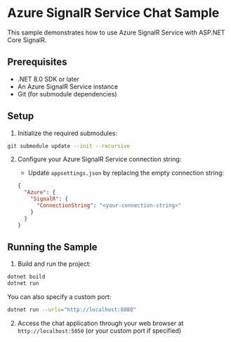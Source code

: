 # Azure SignalR Service Chat Sample

This sample demonstrates how to use Azure SignalR Service with ASP.NET Core SignalR.

## Prerequisites

- .NET 8.0 SDK or later
- An Azure SignalR Service instance
- Git (for submodule dependencies)

## Setup

1. Initialize the required submodules:

```bash
git submodule update --init --recursive
```

2. Configure your Azure SignalR Service connection string:

   - Update `appsettings.json` by replacing the empty connection string:

    ```json
    {
      "Azure": {
        "SignalR": {
          "ConnectionString": "<your-connection-string>"
        }
      }
    }
    ```

## Running the Sample

1. Build and run the project:

```bash
dotnet build
dotnet run
```

You can also specify a custom port:

```bash
dotnet run --urls="http://localhost:8080"
```

2. Access the chat application through your web browser at `http://localhost:5050` (or your custom port if specified)
